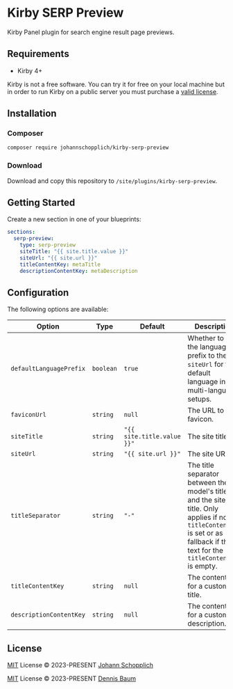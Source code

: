 # Kirby SERP Preview

Kirby Panel plugin for search engine result page previews.

## Requirements

- Kirby 4+

Kirby is not a free software. You can try it for free on your local machine but in order to run Kirby on a public server you must purchase a [valid license](https://getkirby.com/buy).

## Installation

### Composer

```bash
composer require johannschopplich/kirby-serp-preview
```

### Download

Download and copy this repository to `/site/plugins/kirby-serp-preview`.

## Getting Started

Create a new section in one of your blueprints:

```yml
sections:
  serp-preview:
    type: serp-preview
    siteTitle: "{{ site.title.value }}"
    siteUrl: "{{ site.url }}"
    titleContentKey: metaTitle
    descriptionContentKey: metaDescription
```

## Configuration

The following options are available:

| Option                  | Type      | Default                    | Description                                                                                                                                                                  |
| ----------------------- | --------- | -------------------------- | ---------------------------------------------------------------------------------------------------------------------------------------------------------------------------- |
| `defaultLanguagePrefix` | `boolean` | `true`                     | Whether to add the language prefix to the `siteUrl` for the default language in multi-language setups.                                                                       |
| `faviconUrl`            | `string`  | `null`                     | The URL to the favicon.                                                                                                                                                      |
| `siteTitle`             | `string`  | `"{{ site.title.value }}"` | The site title.                                                                                                                                                              |
| `siteUrl`               | `string`  | `"{{ site.url }}"`         | The site URL.                                                                                                                                                                |
| `titleSeparator`        | `string`  | `"-"`                      | The title separator between the model's title and the site title. Only applies if no `titleContentKey` is set or as fallback if the text for the `titleContentKey` is empty. |
| `titleContentKey`       | `string`  | `null`                     | The content key for a custom title.                                                                                                                                          |
| `descriptionContentKey` | `string`  | `null`                     | The content key for a custom description.                                                                                                                                    |

## License

[MIT](./LICENSE) License © 2023-PRESENT [Johann Schopplich](https://github.com/johannschopplich)

[MIT](./LICENSE) License © 2023-PRESENT [Dennis Baum](https://github.com/dennisbaum)

